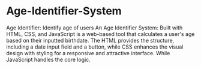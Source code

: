 # Age-Identifier-System
Age Identifier: Identify age of users
An Age Identifier System: Built with HTML, CSS, and JavaScript is a web-based tool that calculates a user's age based on their inputted birthdate. The HTML provides the structure, including a date input field and a button, while CSS enhances the visual design with styling for a responsive and attractive interface. While JavaScript handles the core logic.
